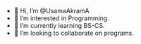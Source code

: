 - 👋 Hi, I’m @UsamaAkramA
- 👀 I’m interested in Programming.
- 🌱 I’m currently learning BS-CS.
- 💞️ I’m looking to collaborate on programs.

<!---
UsamaAkramA/UsamaAkramA is a ✨ special ✨ repository because its `README.md` (this file) appears on your GitHub profile.
You can click the Preview link to take a look at your changes.
--->
